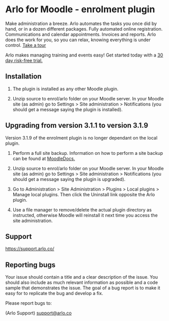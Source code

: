 
Arlo for Moodle - enrolment plugin
==============================

Make administration a breeze. Arlo automates the tasks you once did by hand, or in a dozen different packages. Fully 
automated online registration. Communications and calendar appointments. Invoices and reports. Arlo does the work for 
you, so you can relax, knowing everything is under control. [Take a tour](https://www.arlo.co/tour)

Arlo makes managing training and events easy! 
Get started today with a [30 day risk-free trial.](https://www.arlo.co/try-arlo)


## Installation

1. The plugin is installed as any other Moodle plugin.

2. Unzip source to enrol/arlo folder on your Moodle server.
In your Moodle site (as admin) go to Settings > Site administration > Notifications (you should get a message saying 
the plugin is installed).

## Upgrading from version 3.1.1 to version 3.1.9

Version 3.1.9 of the enrolment plugin is no longer dependant on the local plugin.

1. Perform a full site backup. Information on how to perform a site backup can be found at [MoodleDocs.](https://docs.moodle.org/31/en/Site_backup)

2. Unzip source to enrol/arlo folder on your Moodle server.
In your Moodle site (as admin) go to Settings > Site administration > Notifications (you should get a message saying 
the plugin is upgraded).

3. Go to Administration > Site Administration > Plugins > Local plugins > Manage local plugins.
Then click the Uninstall link opposite the Arlo plugin.

4. Use a file manager to remove/delete the actual plugin directory as instructed, otherwise Moodle will reinstall it next 
time you access the site administration.


## Support

https://support.arlo.co/


## Reporting bugs

Your issue should contain a title and a clear description of the issue. You should also include as much relevant 
information as possible and a code sample that demonstrates the issue. The goal of a bug report is to make it easy for 
to replicate the bug and develop a fix.

Please report bugs to:

(Arlo Support) <support@arlo.co>